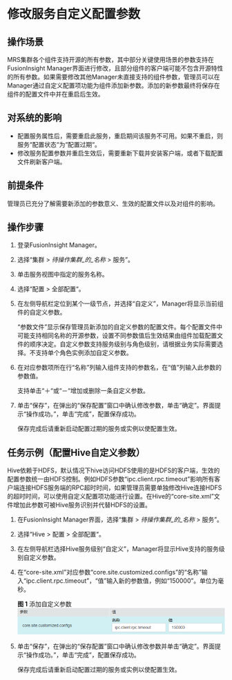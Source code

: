 # 修改服务自定义配置参数<a name="admin_guide_000036"></a>

## 操作场景<a name="s8b97025d43a8442b887e7ee66c4c2ed6"></a>

MRS集群各个组件支持开源的所有参数，其中部分关键使用场景的参数支持在FusionInsight Manager界面进行修改，且部分组件的客户端可能不包含开源特性的所有参数。如果需要修改其他Manager未直接支持的组件参数，管理员可以在Manager通过自定义配置项功能为组件添加新参数。添加的新参数最终将保存在组件的配置文件中并在重启后生效。

## 对系统的影响<a name="s152348a3914d4123986c3835b3d2e30a"></a>

-   配置服务属性后，需要重启此服务，重启期间该服务不可用。如果不重启，则服务“配置状态“为“配置过期“。
-   修改服务配置参数并重启生效后，需要重新下载并安装客户端，或者下载配置文件刷新客户端。

## 前提条件<a name="se2c0d92bb1b942eeaca0b372a81a1ff3"></a>

管理员已充分了解需要新添加的参数意义、生效的配置文件以及对组件的影响。

## 操作步骤<a name="section364833161215"></a>

1.  登录FusionInsight Manager。
2.  选择“集群 \>  _待操作集群_的_名称_   \> 服务”。
3.  单击服务视图中指定的服务名称。
4.  选择“配置  \>  全部配置“。
5.  在左侧导航栏定位到某个一级节点，并选择“自定义”，Manager将显示当前组件的自定义参数。

    “参数文件”显示保存管理员新添加的自定义参数的配置文件。每个配置文件中可能支持相同名称的开源参数，设置不同参数值后生效结果由组件加载配置文件的顺序决定。自定义参数支持服务级别与角色级别，请根据业务实际需要选择。不支持单个角色实例添加自定义参数。

6.  在对应参数项所在行“名称”列输入组件支持的参数名，在“值”列输入此参数的参数值。

    支持单击“＋“或“－“增加或删除一条自定义参数。

7.  单击“保存”，在弹出的“保存配置”窗口中确认修改参数，单击“确定”。界面提示“操作成功。”，单击“完成”，配置保存成功。

    保存完成后请重新启动配置过期的服务或实例以使配置生效。


## 任务示例（配置Hive自定义参数）<a name="section46413310124"></a>

Hive依赖于HDFS，默认情况下hive访问HDFS使用的是HDFS的客户端，生效的配置参数统一由HDFS控制。例如HDFS参数“ipc.client.rpc.timeout”影响所有客户端连接HDFS服务端的RPC超时时间，如果管理员需要单独修改Hive连接HDFS的超时时间，可以使用自定义配置项功能进行设置。在Hive的“core-site.xml”文件增加此参数可被Hive服务识别并代替HDFS的设置。

1.  在FusionInsight Manager界面，选择“集群 \>  _待操作集群_的_名称_   \> 服务”。
2.  选择“Hive  \>  配置  \>  全部配置“。
3.  在左侧导航栏选择Hive服务级别“自定义”，Manager将显示Hive支持的服务级别自定义参数。
4.  在“core-site.xml”对应参数“core.site.customized.configs”的“名称”输入“ipc.client.rpc.timeout”，“值”输入新的参数值，例如“150000”。单位为毫秒。

    **图 1**  添加自定义参数<a name="fig2212312194512"></a>  
    ![](figures/添加自定义参数.png "添加自定义参数")

5.  单击“保存”，在弹出的“保存配置”窗口中确认修改参数并单击“确定”。界面提示“操作成功。”，单击“完成”，配置保存成功。

    保存完成后请重新启动配置过期的服务或实例以使配置生效。


